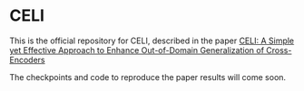 # CELI

This is the official repository for CELI, described in the paper [CELI: A Simple yet Effective Approach to Enhance Out-of-Domain
Generalization of Cross-Encoders]()

The checkpoints and code to reproduce the paper results will come soon.
